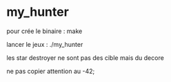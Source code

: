 # my_hunter

pour crée le binaire : make

lancer le jeux : ./my_hunter

les star destroyer ne sont pas des cible mais du decore

ne pas copier attention au -42;
